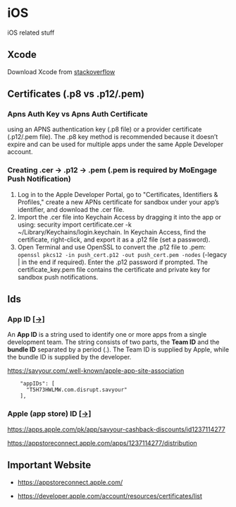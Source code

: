 # iOS
iOS related stuff

## Xcode
Download Xcode from [stackoverflow](https://stackoverflow.com/questions/10335747/how-to-download-xcode-dmg-or-xip-file)

## Certificates (.p8 vs .p12/.pem)
### Apns Auth Key vs Apns Auth Certificate 
using an APNS authentication key (.p8 file) or a provider certificate (.p12/.pem file). The .p8 key method is recommended because it doesn’t expire and can be used for multiple apps under the same Apple Developer account.

### Creating .cer -> .p12 -> .pem (.pem is required by MoEngage Push Notification)
1) Log in to the Apple Developer Portal, go to "Certificates, Identifiers & Profiles," create a new APNs certificate for sandbox under your app’s identifier, and download the .cer file.
2) Import the .cer file into Keychain Access by dragging it into the app or using: security import certificate.cer -k ~/Library/Keychains/login.keychain. In Keychain Access, find the certificate, right-click, and export it as a .p12 file (set a password).
3) Open Terminal and use OpenSSL to convert the .p12 file to .pem: ```openssl pkcs12 -in push_cert.p12 -out push_cert.pem -nodes``` (-legacy | in the end if required). Enter the .p12 password if prompted. The certificate_key.pem file contains the certificate and private key for sandbox push notifications.

## Ids
### App ID [[->]](https://developer.apple.com/help/account/manage-identifiers/register-an-app-id)

An **App ID** is a string used to identify one or more apps from a single development team. The string consists of two parts, the **Team ID** and the **bundle ID** separated by a period (.). The Team ID is supplied by Apple, while the bundle ID is supplied by the developer.

https://savyour.com/.well-known/apple-app-site-association

        "appIDs": [
          "T5H73HWLMW.com.disrupt.savyour"
        ],


### Apple (app store) ID [[->]](https://developer.apple.com/help/app-store-connect/reference/app-information/#:~:text=Apple%20ID)

https://apps.apple.com/pk/app/savyour-cashback-discounts/id1237114277

https://appstoreconnect.apple.com/apps/1237114277/distribution

## Important Website

- https://appstoreconnect.apple.com/

- https://developer.apple.com/account/resources/certificates/list



